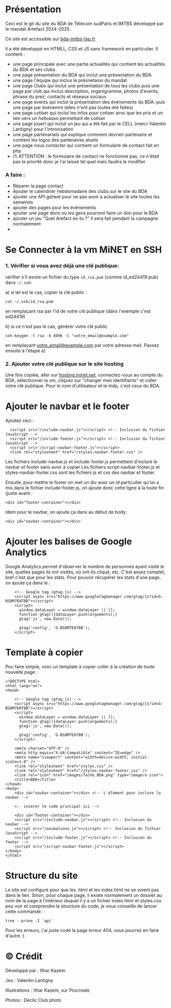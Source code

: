 # Présentation 
Ceci est le git du site du BDA de Télécom sudParis et IMTBS développé par le mandat Artefact 2024-2025. 

Ce site est accessible sur [bda-imtbs-tsp.fr](bda-imtbs-tsp.fr).

Il a été développé en HTMLL, CSS et JS sans framework en particulier. Il contient : 
- une page principale avec une partie actualités qui contient les actualités du BDA et ses clubs
- une page présentation du BDA qui inclut une présentation du BDA
- une page l'équipe qui inclus le présnetaion du mandat
- une page Clubs qui inclut une présentation de tous les clubs puis une page par club qui inclus description, organigramme, photos d'events, phrase du prez, contacts et réseaux sociaux
- une page events qui inclut la présentation des événements du BDA. puis une page par événemnt (elles n'ont pas toutes été faites)
- une page cotiser qui inclut les infos pour cotiser ainsi que les pris et un lien vers un helloasso permettant de cotiser
- une page jouer! qui inclut un jeu qui a été fait par le CELL (merci Valentin Lantigny) pour l'intronisation 
- une page partenariats qui explique comment devneir partenaire et contient les logos des partenaires atuels
- une page nous contacter qui contient un formulaire de contact fait en php 
- /!\ ATTENTION : le formulaire de contact ne fonctionne pas, ce n'était pas la priorité donc je l'ai laissé tel quel mais faudra le modifier

### A faire : 
- Réparer la page contact
- Ajouter le calendrier hebdomadaire des clubs sur le site du BDA
- ajouter une API gsheet pour ne pas avoir à actualiser le site toutes les semaines
- ajouter des pages pour les événements
- ajouter une page dons où les gens pourront faire un don pour le BDA
- ajouter un jeu "Quel Arefact es-tu ?" il sera fait pendant la campagne normalement
- 

# Se Connecter à la vm MiNET en SSH 
### 1. Vérifier si vous avez déjà une clé publique: 

vérifier s'il existe un fichier du type ```id_rsa.pub``` (comme id_ed24419.pub) dans ```~/.ssh```: 

  a) si tel est le cas, copier la clé public :
  ````
  cat ~/.ssh/id_rsa.pub
  ````
 en remplaçant rsa par l'id de votre clé publique (dans l'exemple c'est ed24419)
 
  b) si ce n'est pas le cas, générer votre clé public
  ````
  ssh-keygen -t rsa -b 4096 -C "votre_email@example.com"
  ````
 en remplaçant votre_email@example.com par votre adresse mail. Passez ensuite à l'étape a)
 

### 2. Ajouter votre clé publique sur le site hosting

Une fois copiée, aller sur [hosting.minet.net](hosting.minet.net), connectez-vous au compte du BDA, sélectionner la vm, cliquez sur "changer mes identifiants" et coller votre clé publique. Pour le nom d'utilisateur et le mdp, c'est ceux du BDA. 

# Ajouter le navbar et le footer 
Ajoutez ceci :
  ````
    <script src="/include-navbar.js"></script> <!-- Inclusion du fichier JavaScript -->
    <script src="/include-footer.js"></script> <!-- Inclusion du fichier JavaScript -->
    <script src="/script-navbar-footer.js"></script>
    <link rel="stylesheet" href="/styles-navbar-footer.css" />
  ````
Les fichiers include-navbar.js et include-footer.js permettent d'inclure le navbar et footer sans avoir à copier 
Les fichiers script-navbar-footer.js et styles-navbar-footer.css sont les fichiers js et css des navbar et footer.

Ensuite, pour mettre le footer on met un div avec un id particulier qu'on a mis dans le fichier include-footer.js, on ajoute donc cette ligne à la toute fin (juste avant </body>:
````
<div id="footer-container"></div>
````
Idem pour le navbar, on ajoute ça dans au début de body: 
````
<div id="navbar-container"></div>
````

# Ajouter les balises de Google Analytics 
Google Analytics permet d'observer le nombre de personnes ayant visité le site, quelles pages ils ont visités, où ont-ils cliqué, etc. C'est assez complet, bref c'est que pour les stats. Pour pouvoir récupérer les stats d'une page, on ajoute ça dans le <head> : 
````
    <!-- Google tag (gtag.js) -->
    <script async src="https://www.googletagmanager.com/gtag/js?id=G-BS8M7EH78B"></script>
    <script>
      window.dataLayer = window.dataLayer || [];
      function gtag(){dataLayer.push(arguments);}
      gtag('js', new Date());

      gtag('config', 'G-BS8M7EH78B');
    </script>
````

# Template à copier 
Pou faire simple, voici un template à copier coller à la création de toute nouvelle page : 
````
<!DOCTYPE html>
<html lang="en">
<head>
    
    <!-- Google tag (gtag.js) -->
    <script async src="https://www.googletagmanager.com/gtag/js?id=G-BS8M7EH78B"></script>
    <script>
      window.dataLayer = window.dataLayer || [];
      function gtag(){dataLayer.push(arguments);}
      gtag('js', new Date());

      gtag('config', 'G-BS8M7EH78B');
    </script>

    <meta charset="UTF-8" />
    <meta http-equiv="X-UA-Compatible" content="IE=edge" />
    <meta name="viewport" content="width=device-width, initial-scale=1.0" />
    <link rel="stylesheet" href="styles.css" />
    <link rel="stylesheet" href="/styles-navbar-footer.css" />
    <link rel="icon" href="images/Tache_BDA.png" type="image/x-icon">
    <title>BDA</title>
</head>
<body>
    <div id="navbar-container"></div> <!-- L'élément pour inclure la navbar -->

    <-- inserer le code principal ici -->

    <div id="footer-container"></div>
    <script src="/include-navbar.js"></script> <!-- Inclusion du navbar -->
    <script src="/animations.js"></script> <!-- Inclusion du fichier JavaScript -->
    <script src="/include-footer.js"></script> <!-- Inclusion du footer -->
    <script src="/script-navbar-footer.js"></script>
</body>
</html>
````

# Structure du site 
Le site est configuré pour que les .html et les index.html ne se voient pas dans le lien. Sinon, pour chaque page, il existe normalement un dossier au nom de la page à l'intérieur duquel il y a un fichier index.html et styles.css
pou voir et comprendre la structure du code, je vous conseille de lancer cette commande : 

````
tree --prune -I 'api'
````

Pour les erreurs, j'ai juste codé la page erreur 404, vous pourrez en faire d'autre :)

# &copy; Crédit
Développé par : Ithar Kazem

Jeu : Valentin Lantigny

Illustrations : Ithar Kazem, sur Procreate

Photos : Déclic Club photo 
